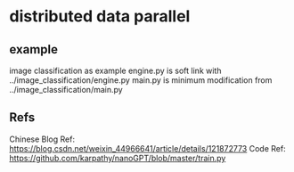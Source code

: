 # distributed data parallel

## example
image classification as example
engine.py is soft link with ../image_classification/engine.py
main.py is minimum modification from ../image_classification/main.py

## Refs
Chinese Blog Ref: https://blog.csdn.net/weixin_44966641/article/details/121872773
Code Ref: https://github.com/karpathy/nanoGPT/blob/master/train.py

